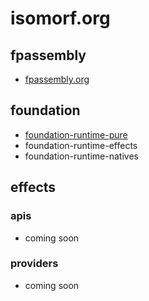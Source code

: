 # isomorf.org

## fpassembly
* [fpassembly.org](https://fpassembly.org)


## foundation
* [foundation-runtime-pure](https://github.com/isomorf-org/scala-foundation-runtime-pure)
* foundation-runtime-effects
* foundation-runtime-natives



## effects

### apis
* coming soon

### providers
* coming soon
